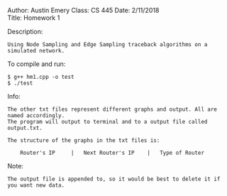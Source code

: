 Author:	Austin Emery
Class: 	CS 445
Date:	2/11/2018	
Title: Homework 1

Description:

	Using Node Sampling and Edge Sampling traceback algorithms on a simulated network.

To compile and run:

	$ g++ hm1.cpp -o test
	$ ./test

Info:

	The other txt files represent different graphs and output. All are named accordingly.
	The program will output to terminal and to a output file called output.txt.

	The structure of the graphs in the txt files is:

		Router's IP		|	Next Router's IP	|	Type of Router

Note:

	The output file is appended to, so it would be best to delete it if you want new data.

